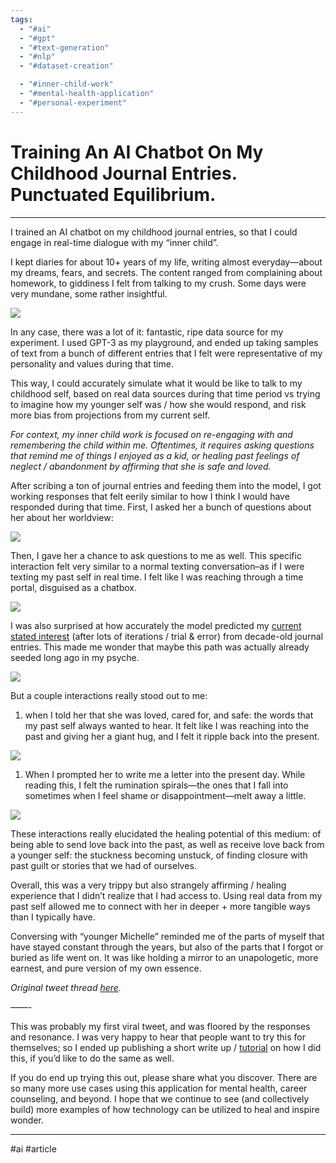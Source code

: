 ```yaml
---
tags:
  - "#ai"
  - "#gpt"
  - "#text-generation"
  - "#nlp"
  - "#dataset-creation"

  - "#inner-child-work"
  - "#mental-health-application"
  - "#personal-experiment"
---
```

# Training An AI Chatbot On My Childhood Journal Entries. Punctuated Equilibrium.

---

I trained an AI chatbot on my childhood journal entries, so that I could engage in real-time dialogue with my “inner child”.

I kept diaries for about 10+ years of my life, writing almost everyday—about my dreams, fears, and secrets. The content ranged from complaining about homework, to giddiness I felt from talking to my crush. Some days were very mundane, some rather insightful.

![](https://michellekhuang.com/wp-content/uploads/2022/12/image-1024x768.png)

In any case, there was a lot of it: fantastic, ripe data source for my experiment. I used GPT-3 as my playground, and ended up taking samples of text from a bunch of different entries that I felt were representative of my personality and values during that time.

This way, I could accurately simulate what it would be like to talk to my childhood self, based on real data sources during that time period vs trying to imagine how my younger self was / how she would respond, and risk more bias from projections from my current self.

*For context, my inner child work is focused on re-engaging with and remembering the child within me. Oftentimes, it requires asking questions that remind me of things I enjoyed as a kid, or healing past feelings of neglect / abandonment by affirming that she is safe and loved.*

After scribing a ton of journal entries and feeding them into the model, I got working responses that felt eerily similar to how I think I would have responded during that time. First, I asked her a bunch of questions about her about her worldview:

![](https://michellekhuang.com/wp-content/uploads/2022/12/image-1.png)

Then, I gave her a chance to ask questions to me as well. This specific interaction felt very similar to a normal texting conversation–as if I were texting my past self in real time. I felt like I was reaching through a time portal, disguised as a chatbox.

![](https://michellekhuang.com/wp-content/uploads/2022/12/image-2.png)

I was also surprised at how accurately the model predicted my [current stated interest](https://twitter.com/michellehuang42/status/1552417987554119681) (after lots of iterations / trial & error) from decade-old journal entries. This made me wonder that maybe this path was actually already seeded long ago in my psyche.

![](https://michellekhuang.com/wp-content/uploads/2022/12/image-3.png)

But a couple interactions really stood out to me:

1. when I told her that she was loved, cared for, and safe: the words that my past self always wanted to hear. It felt like I was reaching into the past and giving her a giant hug, and I felt it ripple back into the present.

![](https://michellekhuang.com/wp-content/uploads/2022/12/image-4.png)

1. When I prompted her to write me a letter into the present day. While reading this, I felt the rumination spirals—the ones that I fall into sometimes when I feel shame or disappointment—melt away a little.

![](https://michellekhuang.com/wp-content/uploads/2022/12/image-5.png)

These interactions really elucidated the healing potential of this medium: of being able to send love back into the past, as well as receive love back from a younger self: the stuckness becoming unstuck, of finding closure with past guilt or stories that we had of ourselves.

Overall, this was a very trippy but also strangely affirming / healing experience that I didn’t realize that I had access to. Using real data from my past self allowed me to connect with her in deeper + more tangible ways than I typically have.

Conversing with “younger Michelle” reminded me of the parts of myself that have stayed constant through the years, but also of the parts that I forgot or buried as life went on. It was like holding a mirror to an unapologetic, more earnest, and pure version of my own essence.

*Original tweet thread [here](https://twitter.com/michellehuang42/status/1597005489413713921).*

——-

This was probably my first viral tweet, and was floored by the responses and resonance. I was very happy to hear that people want to try this for themselves; so I ended up publishing a short write up / [tutorial](https://twitter.com/michellehuang42/status/1597702974889144320) on how I did this, if you’d like to do the same as well.

If you do end up trying this out, please share what you discover. There are so many more use cases using this application for mental health, career counseling, and beyond. I hope that we continue to see (and collectively build) more examples of how technology can be utilized to heal and inspire wonder.

---

#ai #article
